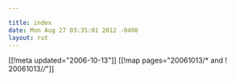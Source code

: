 ```yaml
---

title: index
date: Mon Aug 27 03:35:01 2012 -0400
layout: rut
---
```


[[!meta updated="2006-10-13"]]
[[!map pages="20061013/* and ! 20061013/*/*"]]
